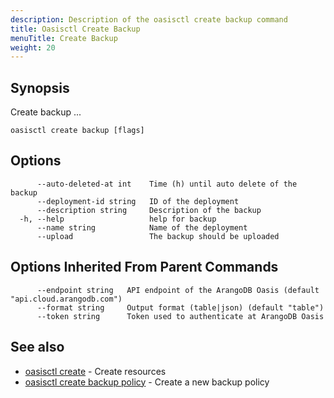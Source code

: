 ```yaml
---
description: Description of the oasisctl create backup command
title: Oasisctl Create Backup
menuTitle: Create Backup
weight: 20
---
```

## Synopsis
Create backup ...

```
oasisctl create backup [flags]
```

## Options
```
      --auto-deleted-at int    Time (h) until auto delete of the backup
      --deployment-id string   ID of the deployment
      --description string     Description of the backup
  -h, --help                   help for backup
      --name string            Name of the deployment
      --upload                 The backup should be uploaded
```

## Options Inherited From Parent Commands
```
      --endpoint string   API endpoint of the ArangoDB Oasis (default "api.cloud.arangodb.com")
      --format string     Output format (table|json) (default "table")
      --token string      Token used to authenticate at ArangoDB Oasis
```

## See also
* [oasisctl create](_index.md)	 - Create resources
* [oasisctl create backup policy](create-backup-policy.md)	 - Create a new backup policy

